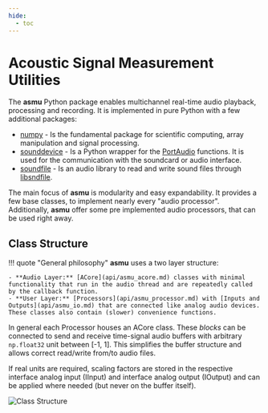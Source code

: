 ```yaml
---
hide:
  - toc
---
```

# Acoustic Signal Measurement Utilities

The **asmu** Python package enables multichannel real-time audio playback, processing and recording. It is implemented in pure Python with a few additional packages:

- [numpy](https://pypi.org/project/numpy/) - Is the fundamental package for scientific computing, array manipulation and signal processing.
- [sounddevice](https://pypi.org/project/sounddevice/) - Is a Python wrapper for the [PortAudio](https://www.portaudio.com/) functions. It is used for the communication with the soundcard or audio interface.
- [soundfile](https://pypi.org/project/soundfile/) - Is an audio library to read and write sound files through [libsndfile](http://www.mega-nerd.com/libsndfile/).

The main focus of **asmu** is modularity and easy expandability. It provides a few base classes, to implement nearly every "audio processor". Additionally, **asmu** offer some pre implemented audio processors, that can be used right away.



## Class Structure

!!! quote "General philosophy"
    **asmu** uses a two layer structure:

    - **Audio Layer:** [ACore](api/asmu_acore.md) classes with minimal functionality that run in the audio thread and are repeatedly called by the callback function.
    - **User Layer:** [Processors](api/asmu_processor.md) with [Inputs and Outputs](api/asmu_io.md) that are connected like analog audio devices. These classes also contain (slower) convenience functions.

In general each Processor houses an ACore class. These *blocks* can be connected to send and receive time-signal audio buffers with arbitrary `np.float32` unit between [-1, 1].
This simplifies the buffer structure and allows correct read/write from/to audio files.

If real units are required, scaling factors are stored in the respective interface analog input (IInput) and interface analog output (IOutput) and can be applied where needed (but never on the buffer itself).

![Class Structure](imgs/classes.svg)
